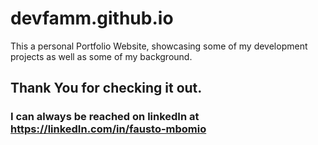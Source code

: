 # devfamm.github.io
This a personal Portfolio Website, showcasing some of my development projects as well as some of my background.
## Thank You for checking it out.
### I can always be reached on linkedIn at https://linkedIn.com/in/fausto-mbomio

